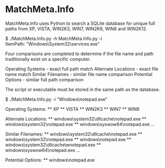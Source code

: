 MatchMeta.Info
==============
MatchMeta.Info uses Python to search a SQLite database for unique full paths from XP, VISTA, WIN2K3, WIN7, WIN2K8, WIN8 and WIN2K12.

$ ./MatchMeta.Info.py -h
MatchMeta.Info.py -i <ItemPath>  
  ItemPath: "Windows\System32\services.exe"

Four comparisons are completed to determine if the file name and path traditionally exist on a specific computer.

  Operating Systems - exact full path match 
  Alternate Locations - exact file name match
  Similar Filenames - similar file name comparison
  Potential Options - similar full path comparison

The script or executable must be stored in the same path as the database.

$ ./MatchMeta.Info.py -i "Windows\notepad.exe”

Operating Systems:
 ** XP
 ** VISTA
 ** WIN2K3
 ** WIN7
 ** WIN8
 
Alternate Locations:
 ** windows\system32\dllcache\notepad.exe
 ** windows\system32\notepad.exe
 ** windows\syswow64\notepad.exe
 ...

Similar Filenames:
 ** windows\system32\dllcache\notepad.exe
 ** windows\system32\notepad.exe
 ** windows\notepad.exe
 ** windows\system32\dllcache\wnotepad.exe
 ** windows\syswow64\notepad.exe
 ...

Potential Options:
 ** windows\notepad.exe